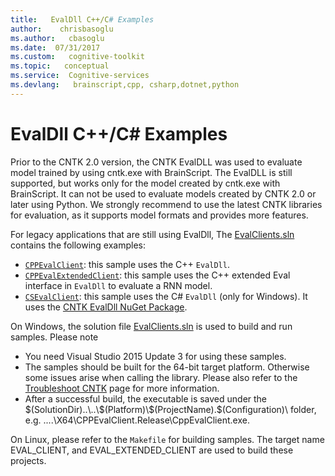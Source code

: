```yaml
---
title:   EvalDll C++/C# Examples
author:    chrisbasoglu
ms.author:   cbasoglu
ms.date:  07/31/2017
ms.custom:   cognitive-toolkit
ms.topic:   conceptual
ms.service:  Cognitive-services
ms.devlang:   brainscript,cpp, csharp,dotnet,python
---
```


# EvalDll C++/C# Examples

Prior to the CNTK 2.0 version, the CNTK EvalDLL was used to evaluate model trained by using cntk.exe with BrainScript. The EvalDLL 
is still supported, but works only for the model created by cntk.exe with BrainScript. It can not be used to evaluate models created 
by CNTK 2.0 or later using Python. We strongly recommend to use the latest CNTK libraries for evaluation, as it supports model formats and provides more features.

For legacy applications that are still using EvalDll, The [EvalClients.sln](https://github.com/Microsoft/CNTK/blob/release/2.1/Examples/Evaluation/EvalClients.sln) contains the following examples:
- [`CPPEvalClient`](https://github.com/Microsoft/CNTK/blob/release/2.1/Examples/Evaluation/CPPEvalClient): this sample uses the C++ `EvalDll`.
- [`CPPEvalExtendedClient`](https://github.com/Microsoft/CNTK/blob/release/2.1/Examples/Evaluation/CPPEvalExtendedClient): this sample uses the C++ extended Eval interface in `EvalDll` to evaluate a RNN model. 
- [`CSEvalClient`](https://github.com/Microsoft/CNTK/blob/release/2.1/Examples/Evaluation/CSEvalClient): this sample uses the C# `EvalDll` (only for Windows). It uses the [CNTK EvalDll NuGet Package](https://www.nuget.org/packages/Microsoft.Research.CNTK.CpuEval-mkl/). 
 
On Windows, the solution file [EvalClients.sln](https://github.com/Microsoft/CNTK/blob/release/2.1/Examples/Evaluation/EvalClients.sln) is used to build and run samples. Please note 
- You need Visual Studio 2015 Update 3 for using these samples.
- The samples should be built for the 64-bit target platform. Otherwise some issues arise when calling the library. Please also refer to the [Troubleshoot CNTK](./Troubleshoot-CNTK.md) page for more information.
- After a successful build, the executable is saved under the $(SolutionDir)..\..\$(Platform)\$(ProjectName).$(Configuration)\ folder, e.g. ..\..\X64\CPPEvalClient.Release\CppEvalClient.exe. 

On Linux, please refer to the `Makefile` for building samples. The target name EVAL_CLIENT, and EVAL_EXTENDED_CLIENT are used to build these projects. 
